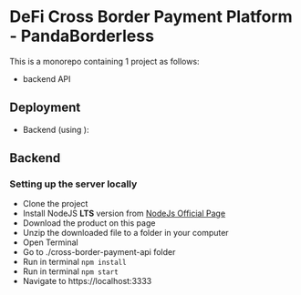 # DeFi Cross Border Payment Platform - PandaBorderless

This is a monorepo containing 1 project as follows:
- backend API

## Deployment
- Backend (using ): 

## Backend

### Setting up the server locally
- Clone the project
- Install NodeJS **LTS** version from <a href="https://nodejs.org/en/download/">NodeJs Official Page</a>
- Download the product on this page
- Unzip the downloaded file to a folder in your computer
- Open Terminal
- Go to ./cross-border-payment-api folder
- Run in terminal `npm install`
- Run in terminal `npm start`
- Navigate to https://localhost:3333